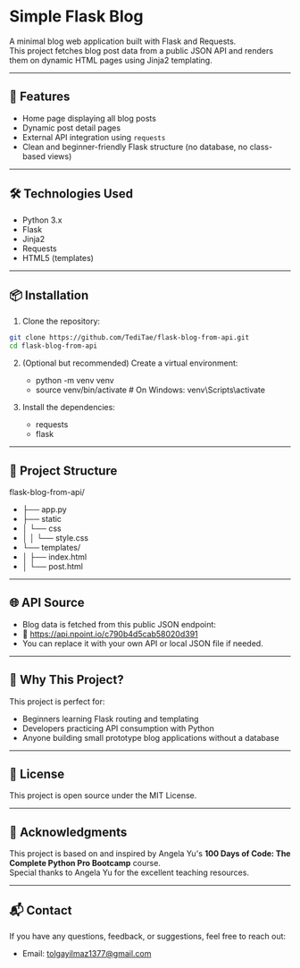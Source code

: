 # Simple Flask Blog

A minimal blog web application built with Flask and Requests.  
This project fetches blog post data from a public JSON API and renders them on dynamic HTML pages using Jinja2 templating.

---

## 🚀 Features

- Home page displaying all blog posts
- Dynamic post detail pages
- External API integration using `requests`
- Clean and beginner-friendly Flask structure (no database, no class-based views)

---

## 🛠️ Technologies Used

- Python 3.x
- Flask
- Jinja2
- Requests
- HTML5 (templates)

---

## 📦 Installation

1. Clone the repository:

```bash
git clone https://github.com/TediTae/flask-blog-from-api.git
cd flask-blog-from-api
```
2. (Optional but recommended) Create a virtual environment:
    - python -m venv venv
    - source venv/bin/activate  # On Windows: venv\Scripts\activate

3. Install the dependencies:
   - requests
   - flask

---

## 📁 Project Structure
flask-blog-from-api/
- ├── app.py
- ├── static
- │   └── css
- │   │   └── style.css
- └── templates/
- │  ├── index.html
- │  └── post.html

---

## 🌐 API Source
- Blog data is fetched from this public JSON endpoint:
- 📎 https://api.npoint.io/c790b4d5cab58020d391
- You can replace it with your own API or local JSON file if needed.

---

## 🧠 Why This Project?
This project is perfect for:
  - Beginners learning Flask routing and templating
  - Developers practicing API consumption with Python
  - Anyone building small prototype blog applications without a database

---

## 📄 License
This project is open source under the MIT License.

---

## 🙏 Acknowledgments

This project is based on and inspired by Angela Yu's **100 Days of Code: The Complete Python Pro Bootcamp** course.  
Special thanks to Angela Yu for the excellent teaching resources.

---

## 📬 Contact
If you have any questions, feedback, or suggestions, feel free to reach out:
- Email: tolgayilmaz1377@gmail.com

